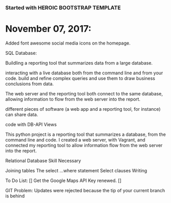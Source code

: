 ### Started with HEROIC BOOTSTRAP TEMPLATE 

# November 07, 2017: 

Added font awesome social media icons on the homepage. 

SQL Database: 

Buildling a reporting tool that summarizes data from a large database. 

 interacting with a live database both from the command line and from your code.  build and refine complex queries and use them to draw business conclusions from data.


The web server and the reporting tool both connect to the same database, allowing information to flow from the web server into the report.

 different pieces of software (a web app and a reporting tool, for instance) can share data.

 code with DB-API
Views

This python project is a reporting tool that summarizes a database, from the command line and code. I created a web server, with Vagrant, and connected my reporting tool to allow information flow from the web server into the report. 

Relational Database Skill Necessary

Joining tables
The select ...where statement
Select clauses
Writing


To Do List: 
[] Get the Google Maps API Key renewed. 
[] 

GIT Problem:
Updates were rejected because the tip of your current branch is behind
